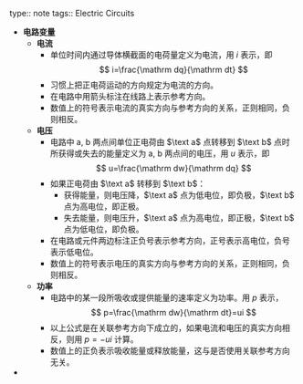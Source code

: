 type:: note
tags:: Electric Circuits

- **电路变量**
	- **电流**
		- 单位时间内通过导体横截面的电荷量定义为电流，用 $i$ 表示，即
		  $$
		  i=\frac{\mathrm dq}{\mathrm dt}
		  $$
		- 习惯上把正电荷运动的方向规定为电流的方向。
		- 在电路中用箭头标注在线路上表示参考方向。
		- 数值上的符号表示电流的真实方向与参考方向的关系，正则相同，负则相反。
	- **电压**
		- 电路中 $\text{a, b}$ 两点间单位正电荷由 $\text a$ 点转移到 $\text b$ 点时所获得或失去的能量定义为 $\text{a, b}$ 两点间的电压，用 $u$ 表示，即
		  $$
		  u=\frac{\mathrm dw}{\mathrm dq}
		  $$
		- 如果正电荷由 $\text a$ 转移到 $\text b$：
			- 获得能量，则电压降，$\text a$ 点为低电位，即负极，$\text b$ 点为高电位，即正极。
			- 失去能量，则电压升，$\text a$ 点为高电位，即正极，$\text b$ 点为低电位，即负极。
		- 在电路或元件两边标注正负号表示参考方向，正号表示高电位，负号表示低电位。
		- 数值上的符号表示电压的真实方向与参考方向的关系，正则相同，负则相反。
	- **功率**
		- 电路中的某一段所吸收或提供能量的速率定义为功率。用 $p$ 表示，
		  $$
		  p=\frac{\mathrm dw}{\mathrm dt}=ui
		  $$
		- 以上公式是在关联参考方向下成立的，如果电流和电压的真实方向相反，则用 $p=-ui$ 计算。
		- 数值上的正负表示吸收能量或释放能量，这与是否使用关联参考方向无关。
-
